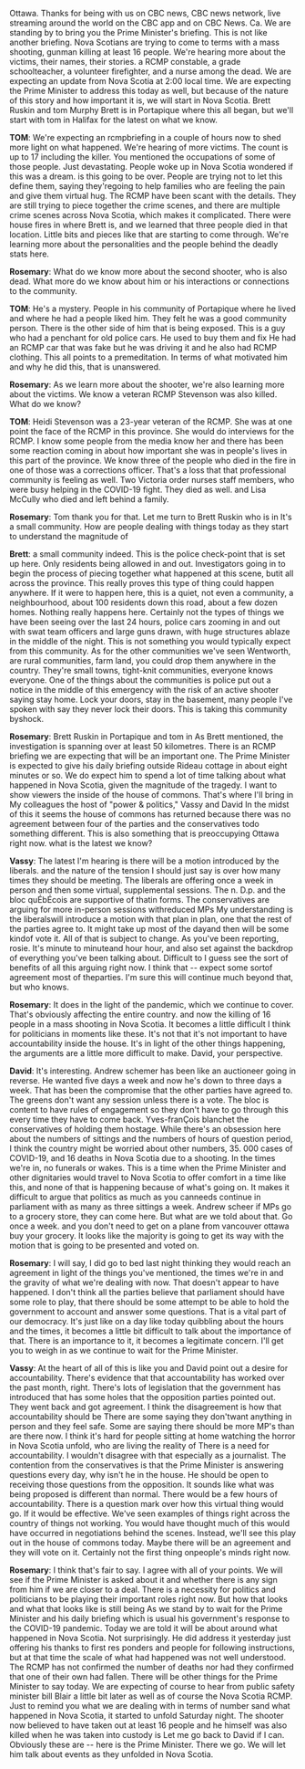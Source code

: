 Ottawa. Thanks for being with us on CBC news, CBC news network, live streaming around the world on the CBC app and on CBC News. Ca. We are standing by to bring you the Prime Minister's briefing. This is not like another briefing. Nova Scotians are trying to come to terms with a mass shooting, gunman killing at least 16 people. We're hearing more about the victims, their names, their stories. a RCMP constable, a grade schoolteacher, a volunteer firefighter, and a nurse among the dead. We are expecting an update from Nova Scotia at 2:00 local time. We are expecting the Prime Minister to address this today as well, but because of the nature of this story and how important it is, we will start in Nova Scotia. Brett Ruskin and tom Murphy  Brett is in Portapique where this all began, but we'll start with tom in Halifax for the latest on what we know.

**TOM**:
We're expecting an rcmpbriefing in a couple of hours now to shed more light on what happened. We're hearing of more victims. The count is up to 17 including the killer. You mentioned the occupations of some of those people. Just devastating. People woke up in Nova Scotia wondered if this was a dream. is this going to be over. People are trying not to let this define them, saying they'regoing to help families who are feeling the pain and give them virtual hug. The RCMP have been scant with the details. They are still trying to piece together the crime scenes, and there are multiple crime scenes across Nova Scotia, which makes it complicated. There were house fires in  where Brett is, and we learned that three people died in that location. Little bits and pieces like that are starting to come through. We're learning more about the personalities and the people behind the deadly stats here.

**Rosemary**:
What do we know more about the second shooter, who is also dead. What more do we know about him or his interactions or connections to the community.

**TOM**:
He's a mystery. People in his community of Portapique where he lived and  where he had a  people liked him. They felt he was a good community person. There is the other side of him that is being exposed. This is a guy who had a penchant for old police cars. He used to buy them and fix  He had an RCMP car that was fake but he was driving it and he also had RCMP clothing. This all points to a premeditation. In terms of what motivated him and why he did this, that is unanswered.

**Rosemary**:
As we learn more about the shooter, we're also learning more about the victims. We know a veteran RCMP  Stevenson was also killed. What do we know?

**TOM**:
Heidi Stevenson was a 23-year veteran of the RCMP. She was at one point the face of the RCMP in this province. She would do interviews for the RCMP. I know some people from the media know her and there has been some reaction coming in about how important she was in people's lives in this part of the province. We know three of the people who died in the fire in  one of those was a corrections officer. That's a loss that that professional community is feeling as well. Two Victoria order nurses staff members, who were busy helping in the COVID-19 fight. They died as well. and Lisa McCully who died and left behind a family.

**Rosemary**:
Tom  thank you for that. Let me turn to Brett Ruskin who is in  It's a small community. How are people dealing with things today as they start to understand the magnitude of 

**Brett**:
a small community indeed. This is the police check-point that is set up here. Only residents being allowed in and out. Investigators going in to begin the process of piecing together what happened at this scene, butit  all across the province. This really proves this type of thing could happen anywhere. If it were to happen here, this is a quiet, not even a community, a neighbourhood, about 100 residents down this road, about a few dozen homes. Nothing really happens here. Certainly not the types of things we have been seeing over the last 24 hours, police cars zooming in and out with swat team officers and large guns drawn, with huge structures ablaze in the middle of the night. This is not something you would typically expect from this community. As for the other communities we've seen Wentworth,     are rural communities, farm land, you could drop them anywhere in the country. They're small towns, tight-knit communities, everyone knows everyone. One of the things about the communities is police put out a notice in the middle of this emergency with the risk of an active shooter saying stay home. Lock your doors, stay in the basement, many people I've spoken with say they never lock their doors. This is taking this community byshock.

**Rosemary**:
Brett Ruskin in Portapique and tom  in  As Brett mentioned, the investigation is spanning over at least 50 kilometres. There is an RCMP briefing we are expecting that will be an important one. The Prime Minister is expected to give his daily briefing outside Rideau cottage in about eight minutes or so. We do expect him to spend a lot of time talking about what happened in Nova Scotia, given the magnitude of the tragedy. I want to show viewers the inside of the house of commons. That's where I'll bring in My colleagues the host of "power & politics," Vassy  and David  In the midst of this it seems the house of commons has returned because there was no agreement between four of the parties and the conservatives todo something different. This is also something that is preoccupying Ottawa right now.  what is the latest we know?

**Vassy**:
The latest I'm hearing is there will be a motion introduced by the liberals. and the nature of the tension I should just say is over how many times they should be meeting. The liberals are offering once a week in person and then some virtual, supplemental sessions. The n. D.p. and the bloc quÉbÉcois are supportive of thatin  forms. The conservatives are arguing for more in-person sessions withreduced MPs  My understanding is the liberalswill introduce a motion with that plan in plan, one that the rest of the parties agree to. It might take up most of the dayand then  will be some kindof vote  it. All of that is subject to change. As you've been reporting, rosie. It's  minute to minuteand hour  hour, and also set against the backdrop of everything you've been talking about. Difficult to I guess see the sort of benefits of all this arguing right now. I think that -- expect some sortof agreement  most of theparties. I'm  sure this will continue much beyond that, but who knows.

**Rosemary**:
It does in the light of the pandemic, which we continue to cover. That's obviously affecting the entire country. and now the killing of 16 people in a mass shooting in Nova Scotia. It becomes a little difficult I think for politicians in moments like these. It's not that it's not important to have accountability inside the house. It's in light of the other things happening, the arguments are a little more difficult to make. David, your perspective.

**David**:
It's interesting. Andrew schemer has been like an auctioneer going in reverse. He wanted five days a week and now he's down to three days a week. That has been the compromise that the other parties have agreed to. The greens don't want any session unless there is a vote. The bloc is content to have rules of engagement so they don't have to go through this every time they have to come back. Yves-franÇois blanchet  the conservatives of holding them hostage. While there's an obsession here about the numbers of sittings and the numbers of hours of question period, I think the country might be worried about other numbers, 35. 000 cases of COVID-19, and 16 deaths in Nova Scotia due to a shooting. In the times we're in, no funerals or wakes. This is a time when the Prime Minister and other dignitaries would travel to Nova Scotia to offer comfort in a time like this, and none of that is happening because of what's going on. It makes it difficult to argue that politics as much as you canneeds  continue in parliament with as many as three sittings a week. Andrew scheer  if MPs  go to a grocery store, they can come here. But what are we told about that. Go once a week. and you don't need to get on a plane from vancouver  ottawa  buy your grocery. It looks like the majority is going to get its way with the motion that is going to be presented and voted on.

**Rosemary**:
I will say, I did go to bed last night thinking they would reach an agreement in light of the things you've mentioned, the times we're in and the gravity of what we're dealing with now. That doesn't appear to have happened. I don't think all the parties believe that parliament should have some role to play, that there should be some attempt to be able to hold the government to account and answer some questions. That is a vital part of our democracy. It's just like on a day like today quibbling about the hours and the times, it becomes a little bit difficult to talk about the importance of that. There is an importance to it, it becomes a legitimate concern.  I'll get you to weigh in as we continue to wait for the Prime Minister.

**Vassy**:
At the heart of all of this is like you and David point out a desire for accountability. There's evidence that that accountability has worked over the past month, right. There's lots of legislation that the government has introduced that has some holes that the opposition parties pointed out. They went back and got agreement. I think the disagreement is how that accountability should be  There are some saying they don'twant anything in person and they feel safe. Some are saying there should be more MP's than are there now. I think it's hard for people sitting at home watching the horror in Nova Scotia unfold, who are living the reality of  There is a need for accountability. I wouldn't disagree with that especially as a journalist. The contention from the conservatives is that the Prime Minister is answering questions every day, why isn't he in the house. He should be open to receiving those questions from the opposition. It sounds like what was being proposed is different than normal. There would be a few hours of accountability. There is a question mark over how this virtual thing would go. If it would be effective. We've seen examples of things right across the country of things not working. You would have thought much of this would have occurred in negotiations behind the scenes. Instead, we'll see this play out in the house of commons today. Maybe there will be an agreement and they will vote on it. Certainly not the first thing onpeople's minds right now.

**Rosemary**:
I think that's fair to say. I agree with all of your points. We will see if the Prime Minister is asked about it and whether there is any sign from him if we are closer to a deal. There is a necessity for politics and politicians to be playing their important roles right now. But how that looks and what that looks like is still being  As we stand by to wait for the Prime Minister and his daily briefing which is usual his government's response to the COVID-19 pandemic. Today we are told it will be about around what happened in Nova Scotia. Not surprisingly. He did address it yesterday  just offering his thanks to first res ponders and people for following instructions, but at that time the scale of what had happened was not well understood. The RCMP has not confirmed the number of deaths nor had they confirmed that one of their own had fallen. There will be other things for the Prime Minister to say today. We are expecting of course to hear from public safety minister bill Blair a little bit later as well as of course the Nova Scotia RCMP. Just to remind you what we are dealing with in terms of number sand what happened in Nova Scotia, it started to unfold Saturday night. The shooter now believed to have taken out at least 16 people and he himself was also killed when he was taken into custody is  Let me go back to David if I can. Obviously these are -- here is the Prime Minister. There we go. We will let him talk about events as they unfolded in Nova Scotia.

